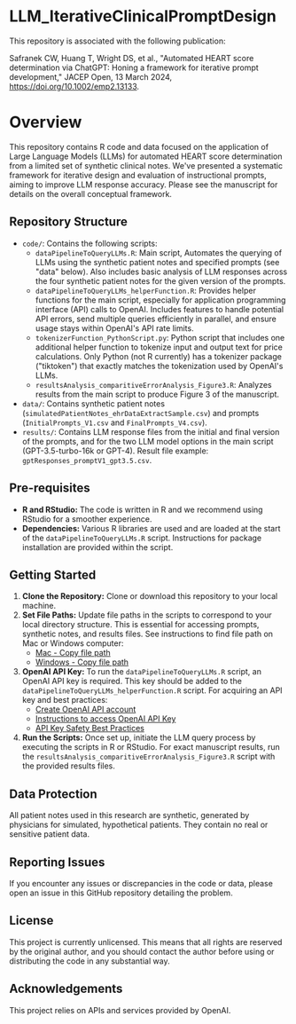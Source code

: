# LLM_IterativeClinicalPromptDesign

This repository is associated with the following publication:

Safranek CW, Huang T, Wright DS, et al., "Automated HEART score determination via ChatGPT: Honing a framework for iterative prompt development," JACEP Open, 13 March 2024, <https://doi.org/10.1002/emp2.13133>. 


# Overview
This repository contains R code and data focused on the application of Large Language Models (LLMs) for automated HEART score determination from a limited set of synthetic clinical notes. We've presented a systematic framework for iterative design and evaluation of instructional prompts, aiming to improve LLM response accuracy. Please see the manuscript for details on the overall conceptual framework.

## Repository Structure
- `code/`: Contains the following scripts:
    * `dataPipelineToQueryLLMs.R`: Main script, Automates the querying of LLMs using the synthetic patient notes and specified prompts (see "data" below). Also includes basic analysis of LLM responses across the four synthetic patient notes for the given version of the prompts.
    * `dataPipelineToQueryLLMs_helperFunction.R`: Provides helper functions for the main script, especially for application programming interface (API) calls to OpenAI. Includes features to handle potential API errors, send multiple queries efficiently in parallel, and ensure usage stays within OpenAI's API rate limits.
    * `tokenizerFunction_PythonScript.py`: Python script that includes one additional helper function to tokenize input and output text for price calculations. Only Python (not R currently) has a tokenizer package ("tiktoken") that exactly matches the tokenization used by OpenAI's LLMs.
    * `resultsAnalysis_comparitiveErrorAnalysis_Figure3.R`: Analyzes results from the main script to produce Figure 3 of the manuscript.
- `data/`: Contains synthetic patient notes (`simulatedPatientNotes_ehrDataExtractSample.csv`) and prompts (`InitialPrompts_V1.csv` and `FinalPrompts_V4.csv`).
- `results/`: Contains LLM response files from the initial and final version of the prompts, and for the two LLM model options in the main script (GPT-3.5-turbo-16k or GPT-4). Result file example: `gptResponses_promptV1_gpt3.5.csv`.

## Pre-requisites
- **R and RStudio:** The code is written in R and we recommend using RStudio for a smoother experience.
- **Dependencies:** Various R libraries are used and are loaded at the start of the `dataPipelineToQueryLLMs.R` script. Instructions for package installation are provided within the script.

## Getting Started
1. **Clone the Repository:** Clone or download this repository to your local machine.
2. **Set File Paths:** Update file paths in the scripts to correspond to your local directory structure. This is essential for accessing prompts, synthetic notes, and results files. See instructions to find file path on Mac or Windows computer:
    * [Mac - Copy file path](https://support.apple.com/guide/mac-help/get-file-folder-and-disk-information-on-mac-mchlp1774/mac#:~:text=On%20your%20Mac%2C%20click%20the,bottom%20of%20the%20Finder%20window.)
    * [Windows - Copy file path](https://www.wikihow.com/Find-a-File%27s-Path-on-Windows)
4. **OpenAI API Key:** To run the `dataPipelineToQueryLLMs.R` script, an OpenAI API key is required. This key should be added to the `dataPipelineToQueryLLMs_helperFunction.R` script. For acquiring an API key and best practices:
    * [Create OpenAI API account](https://auth0.openai.com/u/signup/identifier?state=hKFo2SAxNzNjaUpXaHpJWFN6MmZXWFk1NWxmSzM3bk8zbmJNb6Fur3VuaXZlcnNhbC1sb2dpbqN0aWTZIDJYMEM2MVdBWVdpaENQd19rb1IzLWdwMEMwcTROUE12o2NpZNkgRFJpdnNubTJNdTQyVDNLT3BxZHR3QjNOWXZpSFl6d0Q)
    * [Instructions to access OpenAI API Key](https://platform.openai.com/docs/api-reference/authentication)
    * [API Key Safety Best Practices](https://help.openai.com/en/articles/5112595-best-practices-for-api-key-safety)
6. **Run the Scripts:** Once set up, initiate the LLM query process by executing the scripts in R or RStudio. For exact manuscript results, run the `resultsAnalysis_comparitiveErrorAnalysis_Figure3.R` script with the provided results files. 

## Data Protection
All patient notes used in this research are synthetic, generated by physicians for simulated, hypothetical patients. They contain no real or sensitive patient data.

## Reporting Issues
If you encounter any issues or discrepancies in the code or data, please open an issue in this GitHub repository detailing the problem.

## License
This project is currently unlicensed. This means that all rights are reserved by the original author, and you should contact the author before using or distributing the code in any substantial way.

## Acknowledgements
This project relies on APIs and services provided by OpenAI.

